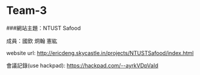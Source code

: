 # Team-3
###網站主題：NTUST Safood

成員：國欽  炯翰  憲紘

website url: http://ericdeng.skycastle.in/projects/NTUSTSafood/index.html

會議記錄(use hackpad): https://hackpad.com/--ayrkVDpVaId


